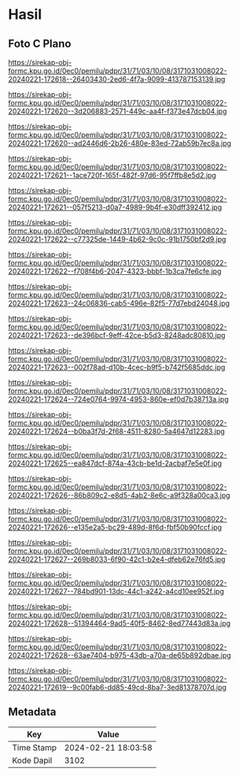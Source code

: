 # Hasil

## Foto C Plano

https://sirekap-obj-formc.kpu.go.id/0ec0/pemilu/pdpr/31/71/03/10/08/3171031008022-20240221-172618--26403430-2ed6-4f7a-9099-413787153139.jpg

https://sirekap-obj-formc.kpu.go.id/0ec0/pemilu/pdpr/31/71/03/10/08/3171031008022-20240221-172620--3d206883-2571-449c-aa4f-f373e47dcb04.jpg

https://sirekap-obj-formc.kpu.go.id/0ec0/pemilu/pdpr/31/71/03/10/08/3171031008022-20240221-172620--ad2446d6-2b26-480e-83ed-72ab59b7ec8a.jpg

https://sirekap-obj-formc.kpu.go.id/0ec0/pemilu/pdpr/31/71/03/10/08/3171031008022-20240221-172621--1ace720f-165f-482f-97d6-95f7ffb8e5d2.jpg

https://sirekap-obj-formc.kpu.go.id/0ec0/pemilu/pdpr/31/71/03/10/08/3171031008022-20240221-172621--057f5213-d0a7-4989-9b4f-e30dff392412.jpg

https://sirekap-obj-formc.kpu.go.id/0ec0/pemilu/pdpr/31/71/03/10/08/3171031008022-20240221-172622--c77325de-1449-4b62-9c0c-91b1750bf2d9.jpg

https://sirekap-obj-formc.kpu.go.id/0ec0/pemilu/pdpr/31/71/03/10/08/3171031008022-20240221-172622--f708f4b6-2047-4323-bbbf-1b3ca7fe6cfe.jpg

https://sirekap-obj-formc.kpu.go.id/0ec0/pemilu/pdpr/31/71/03/10/08/3171031008022-20240221-172623--24c06836-cab5-496e-82f5-77d7ebd24048.jpg

https://sirekap-obj-formc.kpu.go.id/0ec0/pemilu/pdpr/31/71/03/10/08/3171031008022-20240221-172623--de396bcf-9eff-42ce-b5d3-8248adc80810.jpg

https://sirekap-obj-formc.kpu.go.id/0ec0/pemilu/pdpr/31/71/03/10/08/3171031008022-20240221-172623--002f78ad-d10b-4cec-b9f5-b742f5685ddc.jpg

https://sirekap-obj-formc.kpu.go.id/0ec0/pemilu/pdpr/31/71/03/10/08/3171031008022-20240221-172624--724e0764-9974-4953-860e-ef0d7b38713a.jpg

https://sirekap-obj-formc.kpu.go.id/0ec0/pemilu/pdpr/31/71/03/10/08/3171031008022-20240221-172624--b0ba3f7d-2f68-4511-8280-5a4647d12283.jpg

https://sirekap-obj-formc.kpu.go.id/0ec0/pemilu/pdpr/31/71/03/10/08/3171031008022-20240221-172625--ea847dcf-874a-43cb-be1d-2acbaf7e5e0f.jpg

https://sirekap-obj-formc.kpu.go.id/0ec0/pemilu/pdpr/31/71/03/10/08/3171031008022-20240221-172626--86b809c2-e8d5-4ab2-8e6c-a9f328a00ca3.jpg

https://sirekap-obj-formc.kpu.go.id/0ec0/pemilu/pdpr/31/71/03/10/08/3171031008022-20240221-172626--e135e2a5-bc29-489d-8f6d-fbf50b90fccf.jpg

https://sirekap-obj-formc.kpu.go.id/0ec0/pemilu/pdpr/31/71/03/10/08/3171031008022-20240221-172627--269b8033-6f90-42c1-b2e4-dfeb62e76fd5.jpg

https://sirekap-obj-formc.kpu.go.id/0ec0/pemilu/pdpr/31/71/03/10/08/3171031008022-20240221-172627--784bd901-13dc-44c1-a242-a4cd10ee952f.jpg

https://sirekap-obj-formc.kpu.go.id/0ec0/pemilu/pdpr/31/71/03/10/08/3171031008022-20240221-172628--51394464-9ad5-40f5-8462-8ed77443d83a.jpg

https://sirekap-obj-formc.kpu.go.id/0ec0/pemilu/pdpr/31/71/03/10/08/3171031008022-20240221-172628--63ae7404-b975-43db-a70a-de65b892dbae.jpg

https://sirekap-obj-formc.kpu.go.id/0ec0/pemilu/pdpr/31/71/03/10/08/3171031008022-20240221-172619--9c00fab6-dd85-49cd-8ba7-3ed81378707d.jpg


## Metadata

| Key        | Value               |
| ---------- | ------------------- |
| Time Stamp | 2024-02-21 18:03:58 |
| Kode Dapil | 3102                |



